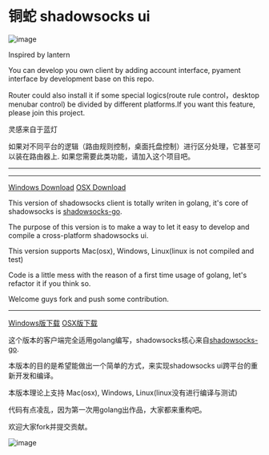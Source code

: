 
铜蛇 shadowsocks ui
======================

![image](https://cloud.githubusercontent.com/assets/2274609/21919929/dfcbb9d6-d998-11e6-8431-2143d4218e23.png)


Inspired by lantern

You can develop you own client by adding account interface, pyament interface by development base on this repo.

Router could also install it if some special logics(route rule control，desktop menubar control) be divided by different platforms.If you want this feature, please join this project.

灵感来自于蓝灯

如果对不同平台的逻辑（路由规则控制，桌面托盘控制）进行区分处理，它甚至可以装在路由器上. 如果您需要此类功能，请加入这个项目吧。

--------
--------
[Windows Download](https://github.com/dawei101/tongsheClient.shadowsocks-go/releases/download/v1.0/tongshe.exe)
[OSX Download](https://github.com/dawei101/tongsheClient.shadowsocks-go/releases/download/v1.0/tongshe.osx)

This version of shadowsocks client is totally writen in golang,  it's core of shadowsocks is [shadowsocks-go](https://github.com/shadowsocks/shadowsocks-go).

The purpose of this version is to make a way to let it easy to develop and compile a cross-platform shadowsocks ui.


This version supports Mac(osx), Windows, Linux(linux is not compiled and test)


Code is a little mess with the reason of a first time usage of golang, let's refactor it if you think so.

Welcome guys fork and push some contribution.

------

[Windows版下载](https://github.com/dawei101/tongsheClient.shadowsocks-go/releases/download/v1.0/tongshe.exe)
[OSX版下载](https://github.com/dawei101/tongsheClient.shadowsocks-go/releases/download/v1.0/tongshe.osx)


这个版本的客户端完全适用golang编写，shadowsocks核心来自[shadowsocks-go](https://github.com/shadowsocks/shadowsocks-go).

本版本的目的是希望能做出一个简单的方式，来实现shadowsocks ui跨平台的重新开发和编译。

本版本理论上支持 Mac(osx), Windows, Linux(linux没有进行编译与测试)

代码有点凌乱，因为第一次用golang出作品，大家都来重构吧。

欢迎大家fork并提交贡献。

![image](https://cloud.githubusercontent.com/assets/2274609/21919801/26386c9e-d998-11e6-8d97-1edd65e72bc6.png)
